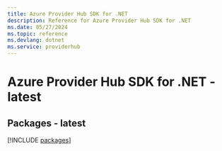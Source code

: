 ```yaml
---
title: Azure Provider Hub SDK for .NET
description: Reference for Azure Provider Hub SDK for .NET
ms.date: 05/27/2024
ms.topic: reference
ms.devlang: dotnet
ms.service: providerhub
---
```

# Azure Provider Hub SDK for .NET - latest
## Packages - latest
[!INCLUDE [packages](provider-hub-index.md)]